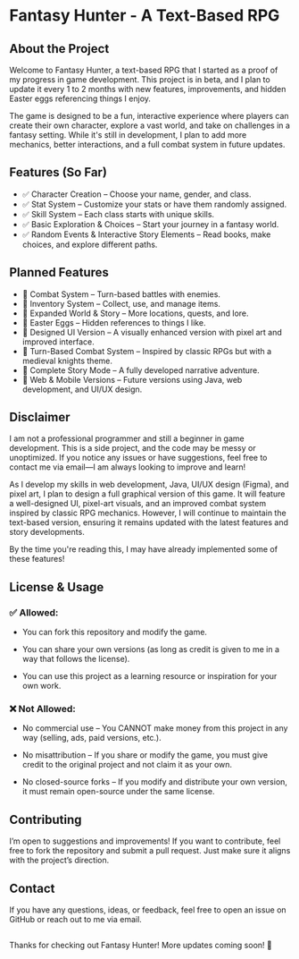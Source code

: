 # **Fantasy Hunter - A Text-Based RPG**

## **About the Project**

Welcome to Fantasy Hunter, a text-based RPG that I started as a proof of my progress in game development. This project is in beta, and I plan to update it every 1 to 2 months with new features, improvements, and hidden Easter eggs referencing things I enjoy.

The game is designed to be a fun, interactive experience where players can create their own character, explore a vast world, and take on challenges in a fantasy setting. While it's still in development, I plan to add more mechanics, better interactions, and a full combat system in future updates.

## **Features (So Far)**

- ✅ Character Creation – Choose your name, gender, and class.
- ✅ Stat System – Customize your stats or have them randomly assigned.
- ✅ Skill System – Each class starts with unique skills.
- ✅ Basic Exploration & Choices – Start your journey in a fantasy world.
- ✅ Random Events & Interactive Story Elements – Read books, make choices, and explore different paths.

## **Planned Features**

- 🚀 Combat System – Turn-based battles with enemies.
- 🚀 Inventory System – Collect, use, and manage items.
- 🚀 Expanded World & Story – More locations, quests, and lore.
- 🚀 Easter Eggs – Hidden references to things I like.
- 🚀 Designed UI Version – A visually enhanced version with pixel art and improved interface.
- 🚀 Turn-Based Combat System – Inspired by classic RPGs but with a medieval knights theme.
- 🚀 Complete Story Mode – A fully developed narrative adventure.
- 🚀 Web & Mobile Versions – Future versions using Java, web development, and UI/UX design.

## **Disclaimer**

I am not a professional programmer and still a beginner in game development. This is a side project, and the code may be messy or unoptimized. If you notice any issues or have suggestions, feel free to contact me via email—I am always looking to improve and learn!

As I develop my skills in web development, Java, UI/UX design (Figma), and pixel art, I plan to design a full graphical version of this game. It will feature a well-designed UI, pixel-art visuals, and an improved combat system inspired by classic RPG mechanics. However, I will continue to maintain the text-based version, ensuring it remains updated with the latest features and story developments.

By the time you're reading this, I may have already implemented some of these features!

## **License & Usage**

### ✅ Allowed:

- You can fork this repository and modify the game.

- You can share your own versions (as long as credit is given to me in a way that follows the license).

- You can use this project as a learning resource or inspiration for your own work.

### ❌ Not Allowed:

- No commercial use – You CANNOT make money from this project in any way (selling, ads, paid versions, etc.).

- No misattribution – If you share or modify the game, you must give credit to the original project and not claim it as your own.

- No closed-source forks – If you modify and distribute your own version, it must remain open-source under the same license.

## **Contributing**

I’m open to suggestions and improvements! If you want to contribute, feel free to fork the repository and submit a pull request. Just make sure it aligns with the project’s direction.

## **Contact**

If you have any questions, ideas, or feedback, feel free to open an issue on GitHub or reach out to me via email.

##  

Thanks for checking out Fantasy Hunter! More updates coming soon! 🚀
